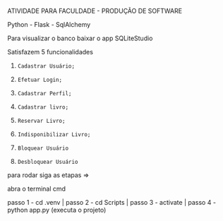 ATIVIDADE PARA FACULDADE - PRODUÇÃO DE SOFTWARE

Python - Flask - SqlAlchemy

Para visualizar o banco baixar o app SQLiteStudio

Satisfazem 5 funcionalidades

1.     Cadastrar Usuário;
2.     Efetuar Login;
3.     Cadastrar Perfil;
4.     Cadastrar livro;
5.     Reservar Livro;
6.     Indisponibilizar Livro;
7.     Bloquear Usuário
8.     Desbloquear Usuário



para rodar siga as etapas =>

abra o terminal cmd

passo 1 - cd .venv | 
passo 2 - cd Scripts | 
passo 3 - activate | 
passo 4 - python app.py (executa o projeto)
